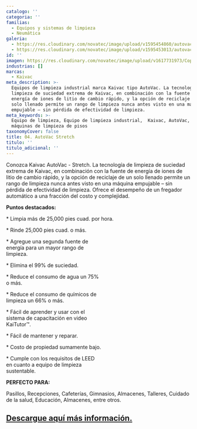 ```yaml
---
catalogo: ''
categoria: ''
familias:
  - Equipos y sistemas de limpieza
  - Neumática
galeria:
  - https://res.cloudinary.com/novatec/image/upload/v1595454860/autovac2_aucpso.png
  - https://res.cloudinary.com/novatec/image/upload/v1595453013/autovac_pqy91x.png
id: ''
imagen: https://res.cloudinary.com/novatec/image/upload/v1617731973/Copia_de_Dise%C3%B1o_sin_t%C3%ADtulo_22_vmwixc.png
industrias: []
marcas:
  - Kaivac
meta_description: >-
  Equipos de limpieza industrial marca Kaivac tipo AutoVac. La tecnología de
  limpieza de suciedad extrema de Kaivac, en combinación con la fuente de
  energía de iones de litio de cambio rápido, y la opción de reciclaje de un
  solo llenado permite un rango de limpieza nunca antes visto en una máquina
  empujable – sin pérdida de efectividad de limpieza.
meta_keywords: >-
  Equipo de limpieza, Equipo de limpieza industrial,  Kaivac, AutoVac, Stretch,
  máquinas de limpieza de pisos
taxonomyCover: false
title: 04. AutoVac Stretch
titulo: ''
titulo_adicional: ''
---
```





Conozca Kaivac AutoVac - Stretch. La tecnología de limpieza de suciedad extrema de Kaivac, en combinación con la fuente de energía de iones de litio de cambio rápido, y la opción de reciclaje de un solo llenado permite un rango de limpieza nunca antes visto en una máquina empujable – sin pérdida de efectividad de limpieza. Ofrece el desempeño de un fregador automático a una fracción del costo y complejidad.

**Puntos destacados:**

\* Limpia más de 25,000 pies cuad. por hora.

\* Rinde 25,000 pies cuad. o más.

\* Agregue una segunda fuente de  
energía para un mayor rango de  
limpieza.

\* Elimina el 99% de suciedad.

\* Reduce el consumo de agua un 75%  
o más.

\* Reduce el consumo de químicos de  
limpieza un 66% o más.

\* Fácil de aprender y usar con el  
sistema de capacitación en video  
KaiTutor™.

\* Fácil de mantener y reparar.

\* Costo de propiedad sumamente bajo.

\* Cumple con los requisitos de LEED  
en cuanto a equipo de limpieza  
sustentable.

**PERFECTO PARA:**

Pasillos, Recepciones, Cafeterías, Gimnasios, Almacenes, Talleres, Cuidado de la salud, Educación, Almacenes, entre otros.

## [Descargue aquí más información.](https://synology01.novatec.cr:5001/d/f/560549769431267218)
